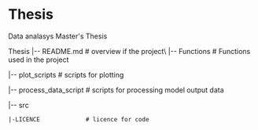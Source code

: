 # Thesis 
Data analasys Master's Thesis

Thesis
|-- README.md             # overview if the project\\
|-- Functions             # Functions used in the project 

|-- plot_scripts          # scripts for plotting 

|-- process_data_script   # scripts for processing model output data

|-- src                   

    |-LICENCE             # licence for code

